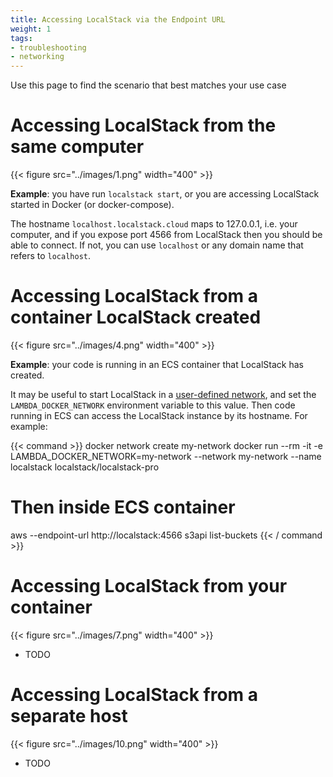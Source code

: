 ```yaml
---
title: Accessing LocalStack via the Endpoint URL
weight: 1
tags:
- troubleshooting
- networking
---
```


Use this page to find the scenario that best matches your use case

# Accessing LocalStack from the same computer

{{< figure src="../images/1.png" width="400" >}}

**Example**: you have run `localstack start`, or you are accessing LocalStack started in Docker (or docker-compose).

The hostname `localhost.localstack.cloud` maps to 127.0.0.1, i.e. your computer, and if you expose port 4566 from LocalStack then you should be able to connect.
If not, you can use `localhost` or any domain name that refers to `localhost`.

# Accessing LocalStack from a container LocalStack created

{{< figure src="../images/4.png" width="400" >}}

**Example**: your code is running in an ECS container that LocalStack has created.

It may be useful to start LocalStack in a [user-defined network](https://docs.docker.com/network/bridge/), and set the `LAMBDA_DOCKER_NETWORK` environment variable to this value.
Then code running in ECS can access the LocalStack instance by its hostname. For example:

{{< command >}}
docker network create my-network
docker run --rm -it -e LAMBDA_DOCKER_NETWORK=my-network --network my-network --name localstack localstack/localstack-pro

# Then inside ECS container

aws --endpoint-url http://localstack:4566 s3api list-buckets
{{< / command >}}

# Accessing LocalStack from your container

{{< figure src="../images/7.png" width="400" >}}

* TODO

# Accessing LocalStack from a separate host

{{< figure src="../images/10.png" width="400" >}}

* TODO
